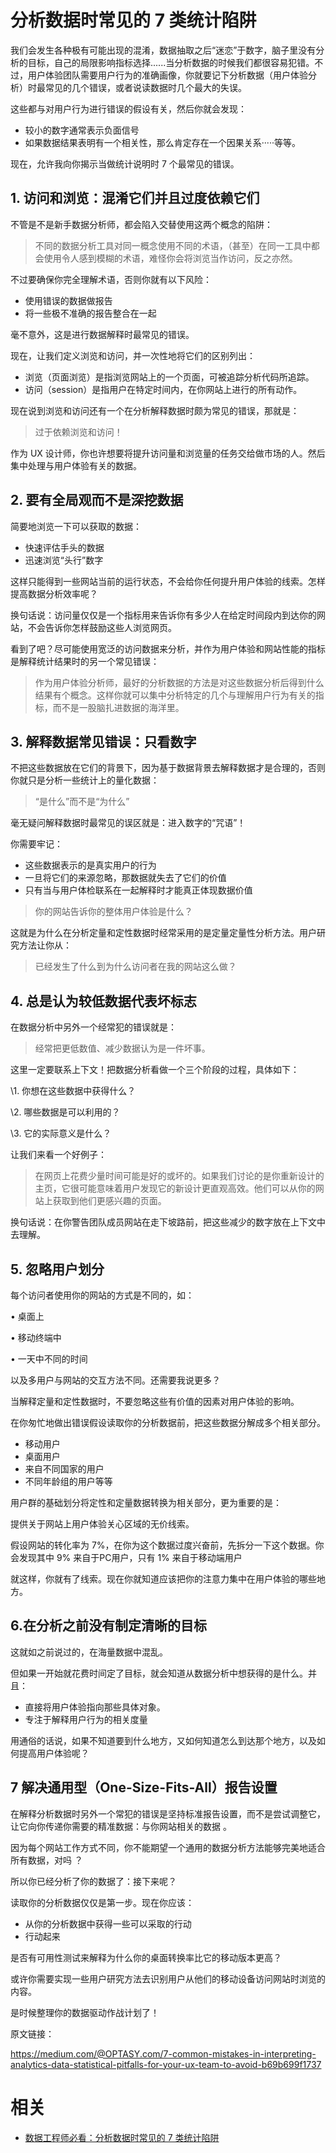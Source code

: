 
# 分析数据时常见的 7 类统计陷阱

我们会发生各种极有可能出现的混淆，数据抽取之后“迷恋”于数字，脑子里没有分析的目标，自己的局限影响指标选择......当分析数据的时候我们都很容易犯错。不过，用户体验团队需要用户行为的准确画像，你就要记下分析数据（用户体验分析）时最常见的几个错误，或者说读数据时几个最大的失误。

这些都与对用户行为进行错误的假设有关，然后你就会发现：

- 较小的数字通常表示负面信号
- 如果数据结果表明有一个相关性，那么肯定存在一个因果关系·····等等。

现在，允许我向你揭示当做统计说明时 7 个最常见的错误。



##   **1. 访问和浏览：混淆它们并且过度依赖它们**

不管是不是新手数据分析师，都会陷入交替使用这两个概念的陷阱：

> 不同的数据分析工具对同一概念使用不同的术语，（甚至）在同一工具中都会使用令人感到模糊的术语，难怪你会将浏览当作访问，反之亦然。

不过要确保你完全理解术语，否则你就有以下风险：

- 使用错误的数据做报告
- 将一些极不准确的报告整合在一起

毫不意外，这是进行数据解释时最常见的错误。

现在，让我们定义浏览和访问，并一次性地将它们的区别列出：

- 浏览（页面浏览）是指浏览网站上的一个页面，可被追踪分析代码所追踪。
- 访问（session）是指用户在特定时间内，在你网站上进行的所有动作。

现在说到浏览和访问还有一个在分析解释数据时颇为常见的错误，那就是：

> 过于依赖浏览和访问！

作为 UX 设计师，你也许想要将提升访问量和浏览量的任务交给做市场的人。然后集中处理与用户体验有关的数据。



##   **2. 要有全局观而不是深挖数据**

简要地浏览一下可以获取的数据：

- 快速评估手头的数据
- 迅速浏览“头行”数字

这样只能得到一些网站当前的运行状态，不会给你任何提升用户体验的线索。怎样提高数据分析效率呢？

换句话说：访问量仅仅是一个指标用来告诉你有多少人在给定时间段内到达你的网站，不会告诉你怎样鼓励这些人浏览网页。

看到了吧？尽可能使用宽泛的访问数据来分析，并作为用户体验和网站性能的指标是解释统计结果时的另一个常见错误：

> 作为用户体验分析师，最好的分析数据的方法是对这些数据分析后得到什么结果有个概念。这样你就可以集中分析特定的几个与理解用户行为有关的指标，而不是一股脑扎进数据的海洋里。



##   **3. 解释数据常见错误：只看数字**

不把这些数据放在它们的背景下，因为基于数据背景去解释数据才是合理的，否则你就只是分析一些统计上的量化数据：

> “是什么”而不是“为什么”

毫无疑问解释数据时最常见的误区就是：进入数字的“咒语”！

你需要牢记：

- 这些数据表示的是真实用户的行为
- 一旦将它们的来源忽略，那数据就失去了它们的价值
- 只有当与用户体检联系在一起解释时才能真正体现数据价值

> 你的网站告诉你的整体用户体验是什么？

这就是为什么在分析定量和定性数据时经常采用的是定量定量性分析方法。用户研究方法让你从：

> 已经发生了什么到为什么访问者在我的网站这么做？



##   **4. 总是认为较低数据代表坏标志**

在数据分析中另外一个经常犯的错误就是：

> 经常把更低数值、减少数据认为是一件坏事。

这里一定要联系上下文！把数据分析看做一个三个阶段的过程，具体如下：

\1. 你想在这些数据中获得什么？

\2. 哪些数据是可以利用的？

\3. 它的实际意义是什么？

让我们来看一个好例子：

> 在网页上花费少量时间可能是好的或坏的。如果我们讨论的是你重新设计的主页，它很可能意味着用户发现它的新设计更直观高效。他们可以从你的网站上获取到他们更感兴趣的页面。

换句话说：在你警告团队成员网站在走下坡路前，把这些减少的数字放在上下文中去理解。



##   **5. 忽略用户划分**

每个访问者使用你的网站的方式是不同的，如：

• 桌面上

• 移动终端中

• 一天中不同的时间

以及多用户与网站的交互方法不同。还需要我说更多？

当解释定量和定性数据时，不要忽略这些有价值的因素对用户体验的影响。

在你匆忙地做出错误假设读取你的分析数据前，把这些数据分解成多个相关部分。

- 移动用户
- 桌面用户
- 来自不同国家的用户
- 不同年龄组的用户等等

用户群的基础划分将定性和定量数据转换为相关部分，更为重要的是：

提供关于网站上用户体验关心区域的无价线索。

假设网站的转化率为 7%，在你为这个数据过度兴奋前，先拆分一下这个数据。你会发现其中 9% 来自于PC用户，只有 1% 来自于移动端用户

就这样，你就有了线索。现在你就知道应该把你的注意力集中在用户体验的哪些地方。



##   **6.在分析之前没有制定清晰的目标**

这就如之前说过的，在海量数据中混乱。

但如果一开始就花费时间定了目标，就会知道从数据分析中想获得的是什么。并且：

- 直接将用户体验指向那些具体对象。
- 专注于解释用户行为的相关度量

用通俗的话说，如果不知道要到什么地方，又如何知道怎么到达那个地方，以及如何提高用户体验呢？



##   **7 解决通用型（One-Size-Fits-All）报告设置**

在解释分析数据时另外一个常犯的错误是坚持标准报告设置，而不是尝试调整它，让它向你传递你需要的精准数据：与你网站相关的数据 。

因为每个网站工作方式不同，你不能期望一个通用的数据分析方法能够完美地适合所有数据，对吗 ？

所以你已经分析了你的数据了：接下来呢？

读取你的分析数据仅仅是第一步。现在你应该：

- 从你的分析数据中获得一些可以采取的行动
- 行动起来

是否有可用性测试来解释为什么你的桌面转换率比它的移动版本更高？

或许你需要实现一些用户研究方法去识别用户从他们的移动设备访问网站时浏览的内容。

是时候整理你的数据驱动作战计划了！



原文链接：

https://medium.com/@OPTASY.com/7-common-mistakes-in-interpreting-analytics-data-statistical-pitfalls-for-your-ux-team-to-avoid-b69b699f1737



# 相关

- [数据工程师必看：分析数据时常见的 7 类统计陷阱](https://mp.weixin.qq.com/s?__biz=MjM5ODU3OTIyOA==&mid=2650672550&idx=1&sn=92cca39bd8c3d676ed54c4967b5fbb2c&chksm=bec230d589b5b9c3f33550587e1dc1772c0cd0e565b81da07b476cb5716c9dc3f41e3c43d9bd&mpshare=1&scene=1&srcid=0813Vw6zTQ8MALUqP41uC2Mz#rd)

